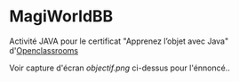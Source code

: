 # MagiWorldBB
Activité JAVA pour le certificat "Apprenez l’objet avec Java" d'[Openclassrooms](https://openclassrooms.com/fr/courses/4989236-apprenez-l-objet-avec-java)


Voir capture d'écran _objectif.png_ ci-dessus pour l'énnoncé..
